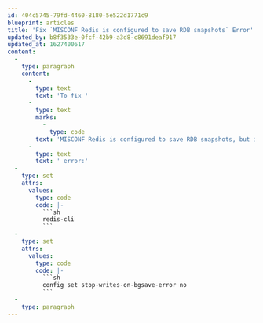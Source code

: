 ```yaml
---
id: 404c5745-79fd-4460-8180-5e522d1771c9
blueprint: articles
title: 'Fix `MISCONF Redis is configured to save RDB snapshots` Error'
updated_by: b8f3533e-0fcf-42b9-a3d8-c8691deaf917
updated_at: 1627400617
content:
  -
    type: paragraph
    content:
      -
        type: text
        text: 'To fix '
      -
        type: text
        marks:
          -
            type: code
        text: 'MISCONF Redis is configured to save RDB snapshots, but is currently not able to persist on disk. Commands that may modify the data set are disabled. Please check Redis logs for details about the error'
      -
        type: text
        text: ' error:'
  -
    type: set
    attrs:
      values:
        type: code
        code: |-
          ```sh
          redis-cli
          ```
  -
    type: set
    attrs:
      values:
        type: code
        code: |-
          ```sh
          config set stop-writes-on-bgsave-error no
          ```
  -
    type: paragraph
---
```

